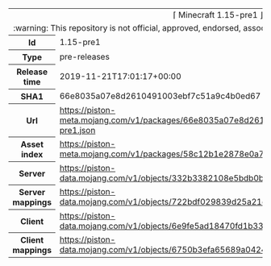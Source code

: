 <html><table>
<tr><td colspan="2" align="center"><img width="0" height="0"><br/>⌈ Minecraft 1.15-pre1 ⌋<br/><img width="0" height="0"></td></tr>
<tr><td colspan="2" align="center"><img width="0" height="0"><br/>
:warning: This repository is not official, approved, endorsed, associated or connected with Mojang :warning:
<br/><img width="0" height="0"></td></tr>
<tr><th>Id</th><td>1.15-pre1</td></tr>
<tr><th>Type</th><td>pre-releases</td></tr>
<tr><th>Release time</th><td>2019-11-21T17:01:17+00:00</td></tr>
<tr><th>SHA1</th><td>66e8035a07e8d2610491003ebf7c51a9c4b0ed67</td></tr>
<tr><th>Url</th><td><a href="https://piston-meta.mojang.com/v1/packages/66e8035a07e8d2610491003ebf7c51a9c4b0ed67/1.15-pre1.json">https://piston-meta.mojang.com/v1/packages/66e8035a07e8d2610491003ebf7c51a9c4b0ed67/1.15-pre1.json</a></td></tr>
<tr><th>Asset index</th><td><a href="https://piston-meta.mojang.com/v1/packages/58c12b1e2878e0a78719778acb803746450b3f1c/1.15.json">https://piston-meta.mojang.com/v1/packages/58c12b1e2878e0a78719778acb803746450b3f1c/1.15.json</a></td></tr>
<tr><th>Server</th><td><a href="https://piston-data.mojang.com/v1/objects/332b3382108e5bdb0b23717082c9b97c54ffc8ad/server.jar">https://piston-data.mojang.com/v1/objects/332b3382108e5bdb0b23717082c9b97c54ffc8ad/server.jar</a></td></tr>
<tr><th>Server mappings</th><td><a href="https://piston-data.mojang.com/v1/objects/722bdf029839d25a21dff78b1f15ff8e91fe5ff0/server.txt">https://piston-data.mojang.com/v1/objects/722bdf029839d25a21dff78b1f15ff8e91fe5ff0/server.txt</a></td></tr>
<tr><th>Client</th><td><a href="https://piston-data.mojang.com/v1/objects/6e9fe5ad18470fd1b3318f337fca18cd94d7b9e6/client.jar">https://piston-data.mojang.com/v1/objects/6e9fe5ad18470fd1b3318f337fca18cd94d7b9e6/client.jar</a></td></tr>
<tr><th>Client mappings</th><td><a href="https://piston-data.mojang.com/v1/objects/6750b3efa65689a0424116fb0671c5a67060e86a/client.txt">https://piston-data.mojang.com/v1/objects/6750b3efa65689a0424116fb0671c5a67060e86a/client.txt</a></td></tr>
</table></html>